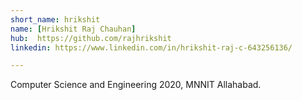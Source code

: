 ```yaml
---
short_name: hrikshit
name: [Hrikshit Raj Chauhan]
hub:  https://github.com/rajhrikshit
linkedin: https://www.linkedin.com/in/hrikshit-raj-c-643256136/

---
```

Computer Science and Engineering 2020, MNNIT Allahabad.
